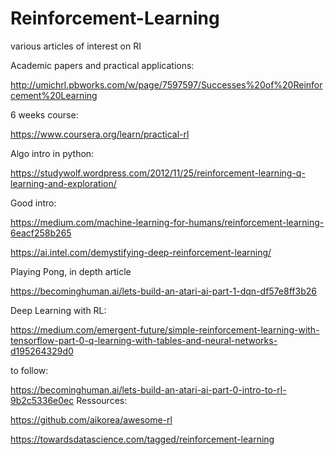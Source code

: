 # Reinforcement-Learning
various articles of interest on RI


Academic papers and practical applications:

http://umichrl.pbworks.com/w/page/7597597/Successes%20of%20Reinforcement%20Learning


6 weeks course:

https://www.coursera.org/learn/practical-rl


Algo intro in python:

https://studywolf.wordpress.com/2012/11/25/reinforcement-learning-q-learning-and-exploration/


Good intro:

https://medium.com/machine-learning-for-humans/reinforcement-learning-6eacf258b265


https://ai.intel.com/demystifying-deep-reinforcement-learning/


Playing Pong, in depth article


https://becominghuman.ai/lets-build-an-atari-ai-part-1-dqn-df57e8ff3b26



Deep Learning with RL:

https://medium.com/emergent-future/simple-reinforcement-learning-with-tensorflow-part-0-q-learning-with-tables-and-neural-networks-d195264329d0



to follow:

https://becominghuman.ai/lets-build-an-atari-ai-part-0-intro-to-rl-9b2c5336e0ec
Ressources:

https://github.com/aikorea/awesome-rl

https://towardsdatascience.com/tagged/reinforcement-learning




